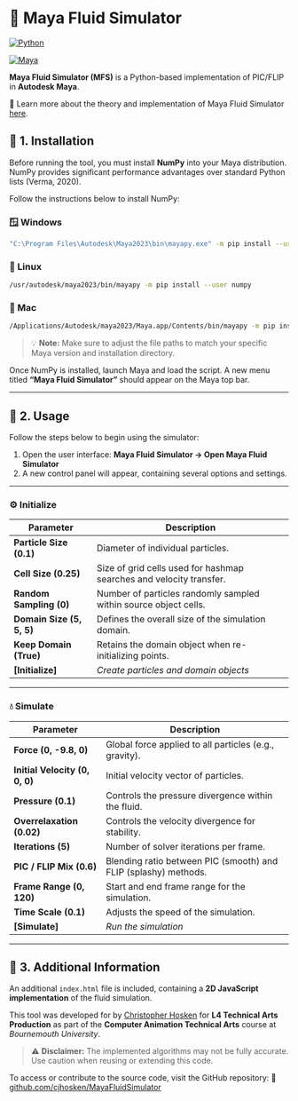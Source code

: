 # 🌊 Maya Fluid Simulator

[![Python](https://img.shields.io/badge/Python-3776AB?logo=python&logoColor=fff)](#)

[![Maya](https://img.shields.io/badge/Autodesk_Maya-%233A95E3.svg?&logo=autodesk&logoColor=white)](#)

**Maya Fluid Simulator (MFS)** is a Python-based implementation of PIC/FLIP in **Autodesk Maya**.

📘 Learn more about the theory and implementation of Maya Fluid Simulator [here](https://cjhosken.github.io/blog/mfs).

## 🧩 1. Installation

Before running the tool, you must install **NumPy** into your Maya distribution.
NumPy provides significant performance advantages over standard Python lists (Verma, 2020).

Follow the instructions below to install NumPy:

### 🪟 Windows

```bash
"C:\Program Files\Autodesk\Maya2023\bin\mayapy.exe" -m pip install --user numpy
```

### 🐧 Linux

```bash
/usr/autodesk/maya2023/bin/mayapy -m pip install --user numpy
```

### 🍎 Mac

```bash
/Applications/Autodesk/maya2023/Maya.app/Contents/bin/mayapy -m pip install --user numpy
```

> 💡 **Note:** Make sure to adjust the file paths to match your specific Maya version and installation directory.

Once NumPy is installed, launch Maya and load the script.
A new menu titled **“Maya Fluid Simulator”** should appear on the Maya top bar.

---

## 🧠 2. Usage

Follow the steps below to begin using the simulator:

1. Open the user interface:
   **Maya Fluid Simulator → Open Maya Fluid Simulator**
2. A new control panel will appear, containing several options and settings.

---

### ⚙️ Initialize

| Parameter                 | Description                                                               |
| ------------------------- | ------------------------------------------------------------------------- |
| **Particle Size (0.1)**   | Diameter of individual particles.                                         |
| **Cell Size (0.25)**      | Size of grid cells used for hashmap searches and velocity transfer.       |
| **Random Sampling (0)**   | Number of particles randomly sampled within source object cells.          |
| **Domain Size (5, 5, 5)** | Defines the overall size of the simulation domain.                        |
| **Keep Domain (True)**    | Retains the domain object when re-initializing points.                    |
| **[Initialize]**        | *Create particles and domain objects* | *Delete all generated artifacts.* |

---

### 💧 Simulate

| Parameter                      | Description                                                     |
| ------------------------------ | --------------------------------------------------------------- |
| **Force (0, -9.8, 0)**         | Global force applied to all particles (e.g., gravity).          |
| **Initial Velocity (0, 0, 0)** | Initial velocity vector of particles.                           |
| **Pressure (0.1)**             | Controls the pressure divergence within the fluid.              |
| **Overrelaxation (0.02)**      | Controls the velocity divergence for stability.                 |
| **Iterations (5)**             | Number of solver iterations per frame.                          |
| **PIC / FLIP Mix (0.6)**       | Blending ratio between PIC (smooth) and FLIP (splashy) methods. |
| **Frame Range (0, 120)**       | Start and end frame range for the simulation.                   |
| **Time Scale (0.1)**           | Adjusts the speed of the simulation.                            |
| **[Simulate]**               | *Run the simulation* | *Clear the simulation results.*          |

---

## 🧾 3. Additional Information

An additional `index.html` file is included, containing a **2D JavaScript implementation** of the fluid simulation.

This tool was developed for by [Christopher Hosken](https://cjhosken.github.io) for **L4 Technical Arts Production**
as part of the **Computer Animation Technical Arts** course at *Bournemouth University*.

> ⚠️ **Disclaimer:**
> The implemented algorithms may not be fully accurate. Use caution when reusing or extending this code.

To access or contribute to the source code, visit the GitHub repository:
🔗 [github.com/cjhosken/MayaFluidSimulator](https://github.com/cjhosken/MayaFluidSimulator)